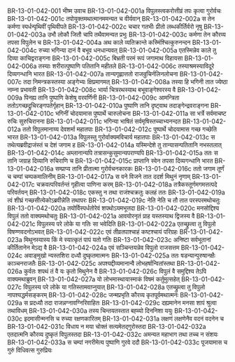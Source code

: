 BR-13-01-042-001	भीष्म उवाच
BR-13-01-042-001a	विपुलस्त्वकरोत्तीव्रं तपः कृत्वा गुरोर्वचः
BR-13-01-042-001c	तपोयुक्तमथात्मानममन्यत च वीर्यवान्
BR-13-01-042-002a	स तेन कर्मणा स्पर्धन्पृथिवीं पृथिवीपते
BR-13-01-042-002c	चचार गतभीः प्रीतो लब्धकीर्तिर्वरो नृषु
BR-13-01-042-003a	उभौ लोकौ जितौ चापि तथैवामन्यत प्रभुः
BR-13-01-042-003c	कर्मणा तेन कौरव्य तपसा विपुलेन च
BR-13-01-042-004a	अथ काले व्यतिक्रान्ते कस्मिंश्चित्कुरुनन्दन
BR-13-01-042-004c	रुच्या भगिन्या दानं वै बभूव धनधान्यवत्
BR-13-01-042-005a	एतस्मिन्नेव काले तु दिव्या काचिद्वराङ्गना
BR-13-01-042-005c	बिभ्रती परमं रूपं जगामाथ विहायसा
BR-13-01-042-006a	तस्याः शरीरात्पुष्पाणि पतितानि महीतले
BR-13-01-042-006c	तस्याश्रमस्याविदूरे दिव्यगन्धानि भारत
BR-13-01-042-007a	तान्यगृह्णात्ततो राजन्रुचिर्नलिनलोचना
BR-13-01-042-007c	तदा निमन्त्रकस्तस्या अङ्गेभ्यः क्षिप्रमागमत्
BR-13-01-042-008a	तस्या हि भगिनी तात ज्येष्ठा नाम्ना प्रभावती
BR-13-01-042-008c	भार्या चित्ररथस्याथ बभूवाङ्गेश्वरस्य वै
BR-13-01-042-009a	पिनह्य तानि पुष्पाणि केशेषु वरवर्णिनी
BR-13-01-042-009c	आमन्त्रिता ततोऽगच्छद्रुचिरङ्गपतेर्गृहान्
BR-13-01-042-010a	पुष्पाणि तानि दृष्ट्वाथ तदाङ्गेन्द्रवराङ्गना
BR-13-01-042-010c	भगिनीं चोदयामास पुष्पार्थे चारुलोचना
BR-13-01-042-011a	सा भर्त्रे सर्वमाचष्ट रुचिः सुरुचिरानना
BR-13-01-042-011c	भगिन्या भाषितं सर्वमृषिस्तच्चाभ्यनन्दत
BR-13-01-042-012a	ततो विपुलमानाय्य देवशर्मा महातपाः
BR-13-01-042-012c	पुष्पार्थे चोदयामास गच्छ गच्छेति भारत
BR-13-01-042-013a	विपुलस्तु गुरोर्वाक्यमविचार्य महातपाः
BR-13-01-042-013c	स तथेत्यब्रवीद्राजंस्तं च देशं जगाम ह
BR-13-01-042-014a	यस्मिन्देशे तु तान्यासन्पतितानि नभस्तलात्
BR-13-01-042-014c	अम्लानान्यपि तत्रासन्कुसुमान्यपराण्यपि
BR-13-01-042-015a	ततः स तानि जग्राह दिव्यानि रुचिराणि च
BR-13-01-042-015c	प्राप्तानि स्वेन तपसा दिव्यगन्धानि भारत
BR-13-01-042-016a	सम्प्राप्य तानि प्रीतात्मा गुरोर्वचनकारकः
BR-13-01-042-016c	ततो जगाम तूर्णं च चम्पां चम्पकमालिनीम्
BR-13-01-042-017a	स वने विजने तात ददर्श मिथुनं नृणाम्
BR-13-01-042-017c	चक्रवत्परिवर्तन्तं गृहीत्वा पाणिना करम्
BR-13-01-042-018a	तत्रैकस्तूर्णमगमत्तत्पदे परिवर्तयन्
BR-13-01-042-018c	एकस्तु न तथा राजंश्चक्रतुः कलहं ततः
BR-13-01-042-019a	त्वं शीघ्रं गच्छसीत्येकोऽब्रवीन्नेति तथापरः
BR-13-01-042-019c	नेति नेति च तौ तात परस्परमथोचतुः
BR-13-01-042-020a	तयोर्विस्पर्धतोरेवं शपथोऽयमभूत्तदा
BR-13-01-042-020c	मनसोद्दिश्य विपुलं ततो वाक्यमथोचतुः
BR-13-01-042-021a	आवयोरनृतं प्राह यस्तस्याथ द्विजस्य वै
BR-13-01-042-021c	विपुलस्य परे लोके या गतिः सा भवेदिति
BR-13-01-042-022a	एतच्छ्रुत्वा तु विपुलो विषण्णवदनोऽभवत्
BR-13-01-042-022c	एवं तीव्रतपाश्चाहं कष्टश्चायं परिग्रहः
BR-13-01-042-023a	मिथुनस्यास्य किं मे स्यात्कृतं पापं यतो गतिः
BR-13-01-042-023c	अनिष्टा सर्वभूतानां कीर्तितानेन मेऽद्य वै
BR-13-01-042-024a	एवं सञ्चिन्तयन्नेव विपुलो राजसत्तम
BR-13-01-042-024c	अवाङ्मुखो न्यस्तशिरा दध्यौ दुष्कृतमात्मनः
BR-13-01-042-025a	ततः षडन्यान्पुरुषानक्षैः काञ्चनराजतैः
BR-13-01-042-025c	अपश्यद्दीव्यमानान्वै लोभहर्षान्वितांस्तथा
BR-13-01-042-026a	कुर्वतः शपथं तं वै यः कृतो मिथुनेन वै
BR-13-01-042-026c	विपुलं वै समुद्दिश्य तेऽपि वाक्यमथाब्रुवन्
BR-13-01-042-027a	यो लोभमास्थायास्माकं विषमं कर्तुमुत्सहेत्
BR-13-01-042-027c	विपुलस्य परे लोके या गतिस्तामवाप्नुयात्
BR-13-01-042-028a	एतच्छ्रुत्वा तु विपुलो नापश्यद्धर्मसङ्करम्
BR-13-01-042-028c	जन्मप्रभृति कौरव्य कृतपूर्वमथात्मनः
BR-13-01-042-029a	स प्रदध्यौ तदा राजन्नग्नावग्निरिवाहितः
BR-13-01-042-029c	दह्यमानेन मनसा शापं श्रुत्वा तथाविधम्
BR-13-01-042-030a	तस्य चिन्तयतस्तात बह्व्यो दिननिशा ययुः
BR-13-01-042-030c	इदमासीन्मनसि च रुच्या रक्षणकारितम्
BR-13-01-042-031a	लक्षणं लक्षणेनैव वदनं वदनेन च
BR-13-01-042-031c	विधाय न मया चोक्तं सत्यमेतद्गुरोस्तदा
BR-13-01-042-032a	एतदात्मनि कौरव्य दुष्कृतं विपुलस्तदा
BR-13-01-042-032c	अमन्यत महाभाग तथा तच्च न संशयः
BR-13-01-042-033a	स चम्पां नगरीमेत्य पुष्पाणि गुरवे ददौ
BR-13-01-042-033c	पूजयामास च गुरुं विधिवत्स गुरुप्रियः
